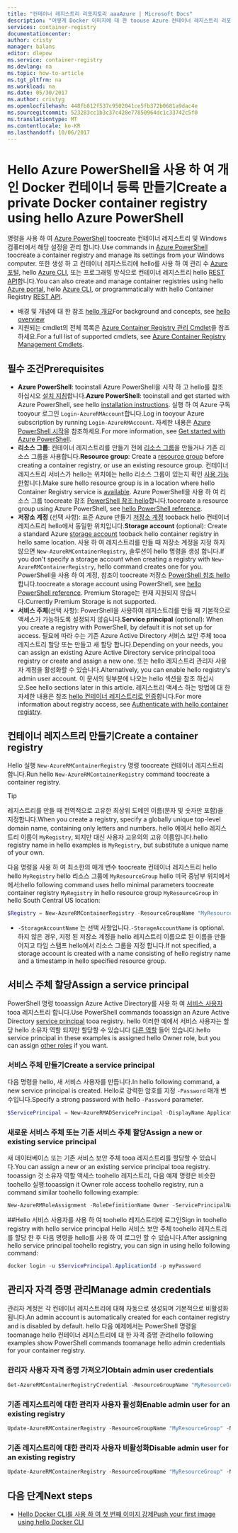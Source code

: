 ```yaml
---
title: "컨테이너 레지스트리 리포지토리 aaaAzure | Microsoft Docs"
description: "어떻게 Docker 이미지에 대 한 toouse Azure 컨테이너 레지스트리 리포지토리"
services: container-registry
documentationcenter: 
author: cristy
manager: balans
editor: dlepow
ms.service: container-registry
ms.devlang: na
ms.topic: how-to-article
ms.tgt_pltfrm: na
ms.workload: na
ms.date: 05/30/2017
ms.author: cristyg
ms.openlocfilehash: 448fb812f537c9502041ce5fb372b0681a9dac4e
ms.sourcegitcommit: 523283cc1b3c37c428e77850964dc1c33742c5f0
ms.translationtype: MT
ms.contentlocale: ko-KR
ms.lasthandoff: 10/06/2017
---
```

# <a name="create-a-private-docker-container-registry-using-hello-azure-powershell"></a><span data-ttu-id="85c6a-103">Hello Azure PowerShell을 사용 하 여 개인 Docker 컨테이너 등록 만들기</span><span class="sxs-lookup"><span data-stu-id="85c6a-103">Create a private Docker container registry using hello Azure PowerShell</span></span>
<span data-ttu-id="85c6a-104">명령을 사용 하 여 [Azure PowerShell](https://docs.microsoft.com/en-us/powershell/azure/overview) toocreate 컨테이너 레지스트리 및 Windows 컴퓨터에서 해당 설정을 관리 합니다.</span><span class="sxs-lookup"><span data-stu-id="85c6a-104">Use commands in [Azure PowerShell](https://docs.microsoft.com/en-us/powershell/azure/overview) toocreate a container registry and manage its settings from your Windows computer.</span></span> <span data-ttu-id="85c6a-105">또한 생성 하 고 컨테이너 레지스트리에 hello를 사용 하 여 관리 수 [Azure 포털](container-registry-get-started-portal.md), hello [Azure CLI](container-registry-get-started-azure-cli.md), 또는 프로그래밍 방식으로 컨테이너 레지스트리 hello [REST API](https://go.microsoft.com/fwlink/p/?linkid=834376)합니다.</span><span class="sxs-lookup"><span data-stu-id="85c6a-105">You can also create and manage container registries using hello [Azure portal](container-registry-get-started-portal.md), hello [Azure CLI](container-registry-get-started-azure-cli.md), or programmatically with hello Container Registry [REST API](https://go.microsoft.com/fwlink/p/?linkid=834376).</span></span>


* <span data-ttu-id="85c6a-106">배경 및 개념에 대 한 참조 [hello 개요](container-registry-intro.md)</span><span class="sxs-lookup"><span data-stu-id="85c6a-106">For background and concepts, see [hello overview](container-registry-intro.md)</span></span>
* <span data-ttu-id="85c6a-107">지원되는 cmdlet의 전체 목록은 [Azure Container Registry 관리 Cmdlet](https://docs.microsoft.com/en-us/powershell/module/azurerm.containerregistry/)을 참조하세요.</span><span class="sxs-lookup"><span data-stu-id="85c6a-107">For a full list of supported cmdlets, see [Azure Container Registry Management Cmdlets](https://docs.microsoft.com/en-us/powershell/module/azurerm.containerregistry/).</span></span>


## <a name="prerequisites"></a><span data-ttu-id="85c6a-108">필수 조건</span><span class="sxs-lookup"><span data-stu-id="85c6a-108">Prerequisites</span></span>
* <span data-ttu-id="85c6a-109">**Azure PowerShell**: tooinstall Azure PowerShell을 시작 하 고 hello를 참조 하십시오 [설치 지침](https://docs.microsoft.com/en-us/powershell/azure/install-azurerm-ps)합니다.</span><span class="sxs-lookup"><span data-stu-id="85c6a-109">**Azure PowerShell**: tooinstall and get started with Azure PowerShell, see hello [installation instructions](https://docs.microsoft.com/en-us/powershell/azure/install-azurerm-ps).</span></span> <span data-ttu-id="85c6a-110">실행 하 여 Azure 구독 tooyour 로그인 `Login-AzureRMAccount`합니다.</span><span class="sxs-lookup"><span data-stu-id="85c6a-110">Log in tooyour Azure subscription by running `Login-AzureRMAccount`.</span></span> <span data-ttu-id="85c6a-111">자세한 내용은 [Azure PowerShell 시작](https://docs.microsoft.com/en-us/powershell/azure/get-started-azurep)을 참조하세요.</span><span class="sxs-lookup"><span data-stu-id="85c6a-111">For more information, see [Get started with Azure PowerShell](https://docs.microsoft.com/en-us/powershell/azure/get-started-azurep).</span></span>
* <span data-ttu-id="85c6a-112">**리소스 그룹**: 컨테이너 레지스트리를 만들기 전에 [리소스 그룹](../azure-resource-manager/resource-group-overview.md#resource-groups)을 만들거나 기존 리소스 그룹을 사용합니다.</span><span class="sxs-lookup"><span data-stu-id="85c6a-112">**Resource group**: Create a [resource group](../azure-resource-manager/resource-group-overview.md#resource-groups) before creating a container registry, or use an existing resource group.</span></span> <span data-ttu-id="85c6a-113">컨테이너 레지스트리 서비스가 hello는 위치에는 hello 리소스 그룹이 있는지 확인 [사용 가능한](https://azure.microsoft.com/regions/services/)합니다.</span><span class="sxs-lookup"><span data-stu-id="85c6a-113">Make sure hello resource group is in a location where hello Container Registry service is [available](https://azure.microsoft.com/regions/services/).</span></span> <span data-ttu-id="85c6a-114">Azure PowerShell을 사용 하 여 리소스 그룹 toocreate 참조 [PowerShell 참조 hello](https://docs.microsoft.com/en-us/powershell/azure/get-started-azureps#create-a-resource-group)합니다.</span><span class="sxs-lookup"><span data-stu-id="85c6a-114">toocreate a resource group using Azure PowerShell, see [hello PowerShell reference](https://docs.microsoft.com/en-us/powershell/azure/get-started-azureps#create-a-resource-group).</span></span>
* <span data-ttu-id="85c6a-115">**저장소 계정** (선택 사항): 표준 Azure 만들기 [저장소 계정](../storage/common/storage-introduction.md) tooback hello 컨테이너 레지스트리 hello에서 동일한 위치입니다.</span><span class="sxs-lookup"><span data-stu-id="85c6a-115">**Storage account** (optional): Create a standard Azure [storage account](../storage/common/storage-introduction.md) tooback hello container registry in hello same location.</span></span> <span data-ttu-id="85c6a-116">사용 하 여 레지스트리를 만들 때 저장소 계정을 지정 하지 않으면 `New-AzureRMContainerRegistry`, 솔루션이 hello 명령을 생성 합니다.</span><span class="sxs-lookup"><span data-stu-id="85c6a-116">If you don't specify a storage account when creating a registry with `New-AzureRMContainerRegistry`, hello command creates one for you.</span></span> <span data-ttu-id="85c6a-117">PowerShell을 사용 하 여 계정, 참조이 toocreate 저장소 [PowerShell 참조 hello](https://docs.microsoft.com/en-us/powershell/module/azure/new-azurestorageaccount)합니다.</span><span class="sxs-lookup"><span data-stu-id="85c6a-117">toocreate a storage account using PowerShell, see [hello PowerShell reference](https://docs.microsoft.com/en-us/powershell/module/azure/new-azurestorageaccount).</span></span> <span data-ttu-id="85c6a-118">Premium Storage는 현재 지원되지 않습니다.</span><span class="sxs-lookup"><span data-stu-id="85c6a-118">Currently Premium Storage is not supported.</span></span>
* <span data-ttu-id="85c6a-119">**서비스 주체**(선택 사항): PowerShell을 사용하여 레지스트리를 만들 때 기본적으로 액세스가 가능하도록 설정되지 않습니다.</span><span class="sxs-lookup"><span data-stu-id="85c6a-119">**Service principal** (optional): When you create a registry with PowerShell, by default it is not set up for access.</span></span> <span data-ttu-id="85c6a-120">필요에 따라 수는 기존 Azure Active Directory 서비스 보안 주체 tooa 레지스트리 할당 또는 만들고 새 할당 합니다.</span><span class="sxs-lookup"><span data-stu-id="85c6a-120">Depending on your needs, you can assign an existing Azure Active Directory service principal tooa registry or create and assign a new one.</span></span> <span data-ttu-id="85c6a-121">또는 hello 레지스트리 관리자 사용자 계정을 활성화할 수 있습니다.</span><span class="sxs-lookup"><span data-stu-id="85c6a-121">Alternatively, you can enable hello registry's admin user account.</span></span> <span data-ttu-id="85c6a-122">이 문서의 뒷부분에 나오는 hello 섹션을 참조 하십시오.</span><span class="sxs-lookup"><span data-stu-id="85c6a-122">See hello sections later in this article.</span></span> <span data-ttu-id="85c6a-123">레지스트리 액세스 하는 방법에 대 한 자세한 내용은 참조 [hello 컨테이너 레지스트리로 인증](container-registry-authentication.md)합니다.</span><span class="sxs-lookup"><span data-stu-id="85c6a-123">For more information about registry access, see [Authenticate with hello container registry](container-registry-authentication.md).</span></span>

## <a name="create-a-container-registry"></a><span data-ttu-id="85c6a-124">컨테이너 레지스트리 만들기</span><span class="sxs-lookup"><span data-stu-id="85c6a-124">Create a container registry</span></span>
<span data-ttu-id="85c6a-125">Hello 실행 `New-AzureRMContainerRegistry` 명령 toocreate 컨테이너 레지스트리 합니다.</span><span class="sxs-lookup"><span data-stu-id="85c6a-125">Run hello `New-AzureRMContainerRegistry` command toocreate a container registry.</span></span>

> [!TIP]
> <span data-ttu-id="85c6a-126">레지스트리를 만들 때 전역적으로 고유한 최상위 도메인 이름(문자 및 숫자만 포함)을 지정합니다.</span><span class="sxs-lookup"><span data-stu-id="85c6a-126">When you create a registry, specify a globally unique top-level domain name, containing only letters and numbers.</span></span> <span data-ttu-id="85c6a-127">hello 예에서 hello 레지스트리 이름이 `MyRegistry`, 되지만 대신 사용자 고유의의 고유 이름입니다.</span><span class="sxs-lookup"><span data-stu-id="85c6a-127">hello registry name in hello examples is `MyRegistry`, but substitute a unique name of your own.</span></span>
>
>

<span data-ttu-id="85c6a-128">다음 명령을 사용 하 여 최소한의 매개 변수 toocreate 컨테이너 레지스트리 hello hello `MyRegistry` hello 리소스 그룹에 `MyResourceGroup` hello 미국 중남부 위치에서에서:</span><span class="sxs-lookup"><span data-stu-id="85c6a-128">hello following command uses hello minimal parameters toocreate container registry `MyRegistry` in hello resource group `MyResourceGroup` in hello South Central US location:</span></span>

```PowerShell
$Registry = New-AzureRMContainerRegistry -ResourceGroupName "MyResourceGroup" -Name "MyRegistry"
```

* <span data-ttu-id="85c6a-129">`-StorageAccountName` 는 선택 사항입니다.</span><span class="sxs-lookup"><span data-stu-id="85c6a-129">`-StorageAccountName` is optional.</span></span> <span data-ttu-id="85c6a-130">하지 않은 경우, 지정 된 저장소 계정을 hello 레지스트리 이름으로 된 이름을 만들어지고 타임 스탬프 hello에서 리소스 그룹을 지정 합니다.</span><span class="sxs-lookup"><span data-stu-id="85c6a-130">If not specified, a storage account is created with a name consisting of hello registry name and a timestamp in hello specified resource group.</span></span>

## <a name="assign-a-service-principal"></a><span data-ttu-id="85c6a-131">서비스 주체 할당</span><span class="sxs-lookup"><span data-stu-id="85c6a-131">Assign a service principal</span></span>
<span data-ttu-id="85c6a-132">PowerShell 명령 tooassign Azure Active Directory를 사용 하 여 [서비스 사용자](../azure-resource-manager/resource-group-authenticate-service-principal.md) tooa 레지스트리 합니다.</span><span class="sxs-lookup"><span data-stu-id="85c6a-132">Use PowerShell commands tooassign an Azure Active Directory [service principal](../azure-resource-manager/resource-group-authenticate-service-principal.md) tooa registry.</span></span> <span data-ttu-id="85c6a-133">hello 이러한 예에서 서비스 사용자는 할당 hello 소유자 역할 되지만 할당할 수 있습니다 [다른 역할](../active-directory/role-based-access-control-configure.md) 들어 있습니다.</span><span class="sxs-lookup"><span data-stu-id="85c6a-133">hello service principal in these examples is assigned hello Owner role, but you can assign [other roles](../active-directory/role-based-access-control-configure.md) if you want.</span></span>

### <a name="create-a-service-principal"></a><span data-ttu-id="85c6a-134">서비스 주체 만들기</span><span class="sxs-lookup"><span data-stu-id="85c6a-134">Create a service principal</span></span>
<span data-ttu-id="85c6a-135">다음 명령을 hello, 새 서비스 사용자를 만듭니다.</span><span class="sxs-lookup"><span data-stu-id="85c6a-135">In hello following command, a new service principal is created.</span></span> <span data-ttu-id="85c6a-136">Hello로 강력한 암호를 지정 `-Password` 매개 변수입니다.</span><span class="sxs-lookup"><span data-stu-id="85c6a-136">Specify a strong password with hello `-Password` parameter.</span></span>

```PowerShell
$ServicePrincipal = New-AzureRMADServicePrincipal -DisplayName ApplicationDisplayName -Password "MyPassword"
```

### <a name="assign-a-new-or-existing-service-principal"></a><span data-ttu-id="85c6a-137">새로운 서비스 주체 또는 기존 서비스 주체 할당</span><span class="sxs-lookup"><span data-stu-id="85c6a-137">Assign a new or existing service principal</span></span>
<span data-ttu-id="85c6a-138">새 데이터베이스 또는 기존 서비스 보안 주체 tooa 레지스트리를 할당할 수 있습니다.</span><span class="sxs-lookup"><span data-stu-id="85c6a-138">You can assign a new or an existing service principal tooa registry.</span></span> <span data-ttu-id="85c6a-139">tooassign 것 소유자 역할 액세스 toohello 레지스트리, 다음 예제 명령은 비슷한 toohello 실행:</span><span class="sxs-lookup"><span data-stu-id="85c6a-139">tooassign it Owner role access toohello registry, run a command similar toohello following example:</span></span>

```PowerShell
New-AzureRMRoleAssignment -RoleDefinitionName Owner -ServicePrincipalName $ServicePrincipal.ApplicationId -Scope $Registry.Id
```

##<a name="sign-in-toohello-registry-with-hello-service-principal"></a><span data-ttu-id="85c6a-140">Hello 서비스 사용자를 사용 하 여 toohello 레지스트리에 로그인</span><span class="sxs-lookup"><span data-stu-id="85c6a-140">Sign in toohello registry with hello service principal</span></span>
<span data-ttu-id="85c6a-141">Hello 서비스 보안 주체 toohello 레지스트리를 할당 한 후 다음 명령을 hello를 사용 하 여 로그인 할 수 있습니다.</span><span class="sxs-lookup"><span data-stu-id="85c6a-141">After assigning hello service principal toohello registry, you can sign in using hello following command:</span></span>

```PowerShell
docker login -u $ServicePrincipal.ApplicationId -p myPassword
```

## <a name="manage-admin-credentials"></a><span data-ttu-id="85c6a-142">관리자 자격 증명 관리</span><span class="sxs-lookup"><span data-stu-id="85c6a-142">Manage admin credentials</span></span>
<span data-ttu-id="85c6a-143">관리자 계정은 각 컨테이너 레지스트리에 대해 자동으로 생성되며 기본적으로 비활성화됩니다.</span><span class="sxs-lookup"><span data-stu-id="85c6a-143">An admin account is automatically created for each container registry and is disabled by default.</span></span> <span data-ttu-id="85c6a-144">hello 다음 예제에서는 PowerShell 명령을 toomanage hello 컨테이너 레지스트리에 대 한 자격 증명 관리</span><span class="sxs-lookup"><span data-stu-id="85c6a-144">hello following examples show PowerShell commands toomanage hello admin credentials for your container registry.</span></span>

### <a name="obtain-admin-user-credentials"></a><span data-ttu-id="85c6a-145">관리자 사용자 자격 증명 가져오기</span><span class="sxs-lookup"><span data-stu-id="85c6a-145">Obtain admin user credentials</span></span>
```PowerShell
Get-AzureRMContainerRegistryCredential -ResourceGroupName "MyResourceGroup" -Name "MyRegistry"
```

### <a name="enable-admin-user-for-an-existing-registry"></a><span data-ttu-id="85c6a-146">기존 레지스트리에 대한 관리자 사용자 활성화</span><span class="sxs-lookup"><span data-stu-id="85c6a-146">Enable admin user for an existing registry</span></span>
```PowerShell
Update-AzureRMContainerRegistry -ResourceGroupName "MyResourceGroup" -Name "MyRegistry" -EnableAdminUser
```

### <a name="disable-admin-user-for-an-existing-registry"></a><span data-ttu-id="85c6a-147">기존 레지스트리에 대한 관리자 사용자 비활성화</span><span class="sxs-lookup"><span data-stu-id="85c6a-147">Disable admin user for an existing registry</span></span>
```PowerShell
Update-AzureRMContainerRegistry -ResourceGroupName "MyResourceGroup" -Name "MyRegistry" -DisableAdminUser
```

## <a name="next-steps"></a><span data-ttu-id="85c6a-148">다음 단계</span><span class="sxs-lookup"><span data-stu-id="85c6a-148">Next steps</span></span>
* [<span data-ttu-id="85c6a-149">Hello Docker CLI를 사용 하 여 첫 번째 이미지 강제</span><span class="sxs-lookup"><span data-stu-id="85c6a-149">Push your first image using hello Docker CLI</span></span>](container-registry-get-started-docker-cli.md)
